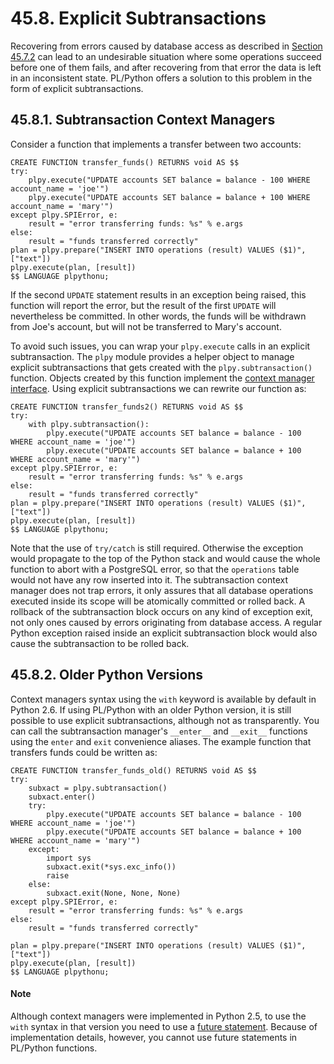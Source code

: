 # 45.8. Explicit Subtransactions

Recovering from errors caused by database access as described in [Section 45.7.2](https://www.postgresql.org/docs/12/plpython-database.html#PLPYTHON-TRAPPING) can lead to an undesirable situation where some operations succeed before one of them fails, and after recovering from that error the data is left in an inconsistent state. PL/Python offers a solution to this problem in the form of explicit subtransactions.

## 45.8.1. Subtransaction Context Managers

Consider a function that implements a transfer between two accounts:

```text
CREATE FUNCTION transfer_funds() RETURNS void AS $$
try:
    plpy.execute("UPDATE accounts SET balance = balance - 100 WHERE account_name = 'joe'")
    plpy.execute("UPDATE accounts SET balance = balance + 100 WHERE account_name = 'mary'")
except plpy.SPIError, e:
    result = "error transferring funds: %s" % e.args
else:
    result = "funds transferred correctly"
plan = plpy.prepare("INSERT INTO operations (result) VALUES ($1)", ["text"])
plpy.execute(plan, [result])
$$ LANGUAGE plpythonu;
```

If the second `UPDATE` statement results in an exception being raised, this function will report the error, but the result of the first `UPDATE` will nevertheless be committed. In other words, the funds will be withdrawn from Joe's account, but will not be transferred to Mary's account.

To avoid such issues, you can wrap your `plpy.execute` calls in an explicit subtransaction. The `plpy` module provides a helper object to manage explicit subtransactions that gets created with the `plpy.subtransaction()` function. Objects created by this function implement the [context manager interface](https://docs.python.org/library/stdtypes.html#context-manager-types). Using explicit subtransactions we can rewrite our function as:

```text
CREATE FUNCTION transfer_funds2() RETURNS void AS $$
try:
    with plpy.subtransaction():
        plpy.execute("UPDATE accounts SET balance = balance - 100 WHERE account_name = 'joe'")
        plpy.execute("UPDATE accounts SET balance = balance + 100 WHERE account_name = 'mary'")
except plpy.SPIError, e:
    result = "error transferring funds: %s" % e.args
else:
    result = "funds transferred correctly"
plan = plpy.prepare("INSERT INTO operations (result) VALUES ($1)", ["text"])
plpy.execute(plan, [result])
$$ LANGUAGE plpythonu;
```

Note that the use of `try/catch` is still required. Otherwise the exception would propagate to the top of the Python stack and would cause the whole function to abort with a PostgreSQL error, so that the `operations` table would not have any row inserted into it. The subtransaction context manager does not trap errors, it only assures that all database operations executed inside its scope will be atomically committed or rolled back. A rollback of the subtransaction block occurs on any kind of exception exit, not only ones caused by errors originating from database access. A regular Python exception raised inside an explicit subtransaction block would also cause the subtransaction to be rolled back.

## 45.8.2. Older Python Versions

Context managers syntax using the `with` keyword is available by default in Python 2.6. If using PL/Python with an older Python version, it is still possible to use explicit subtransactions, although not as transparently. You can call the subtransaction manager's `__enter__` and `__exit__` functions using the `enter` and `exit` convenience aliases. The example function that transfers funds could be written as:

```text
CREATE FUNCTION transfer_funds_old() RETURNS void AS $$
try:
    subxact = plpy.subtransaction()
    subxact.enter()
    try:
        plpy.execute("UPDATE accounts SET balance = balance - 100 WHERE account_name = 'joe'")
        plpy.execute("UPDATE accounts SET balance = balance + 100 WHERE account_name = 'mary'")
    except:
        import sys
        subxact.exit(*sys.exc_info())
        raise
    else:
        subxact.exit(None, None, None)
except plpy.SPIError, e:
    result = "error transferring funds: %s" % e.args
else:
    result = "funds transferred correctly"

plan = plpy.prepare("INSERT INTO operations (result) VALUES ($1)", ["text"])
plpy.execute(plan, [result])
$$ LANGUAGE plpythonu;
```

#### Note

Although context managers were implemented in Python 2.5, to use the `with` syntax in that version you need to use a [future statement](https://docs.python.org/release/2.5/ref/future.html). Because of implementation details, however, you cannot use future statements in PL/Python functions.

